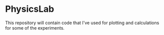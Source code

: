 # PhysicsLab
This repository will contain code that I've used for plotting and calculations for some of the experiments.
